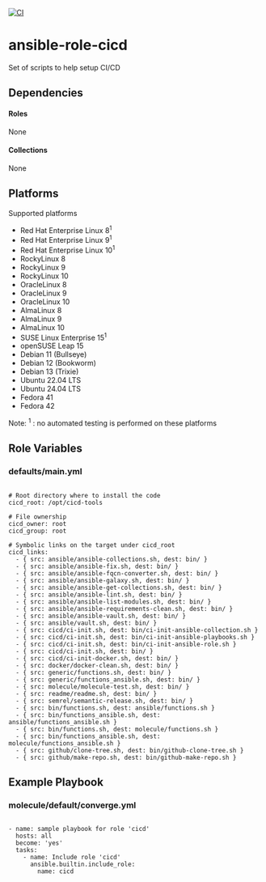 [![CI](https://github.com/de-it-krachten/ansible-role-cicd/workflows/CI/badge.svg?event=push)](https://github.com/de-it-krachten/ansible-role-cicd/actions?query=workflow%3ACI)


# ansible-role-cicd

Set of scripts to help setup CI/CD



## Dependencies

#### Roles
None

#### Collections
None

## Platforms

Supported platforms

- Red Hat Enterprise Linux 8<sup>1</sup>
- Red Hat Enterprise Linux 9<sup>1</sup>
- Red Hat Enterprise Linux 10<sup>1</sup>
- RockyLinux 8
- RockyLinux 9
- RockyLinux 10
- OracleLinux 8
- OracleLinux 9
- OracleLinux 10
- AlmaLinux 8
- AlmaLinux 9
- AlmaLinux 10
- SUSE Linux Enterprise 15<sup>1</sup>
- openSUSE Leap 15
- Debian 11 (Bullseye)
- Debian 12 (Bookworm)
- Debian 13 (Trixie)
- Ubuntu 22.04 LTS
- Ubuntu 24.04 LTS
- Fedora 41
- Fedora 42

Note:
<sup>1</sup> : no automated testing is performed on these platforms

## Role Variables
### defaults/main.yml
<pre><code>
# Root directory where to install the code
cicd_root: /opt/cicd-tools

# File ownership
cicd_owner: root
cicd_group: root

# Symbolic links on the target under cicd_root
cicd_links:
  - { src: ansible/ansible-collections.sh, dest: bin/ }
  - { src: ansible/ansible-fix.sh, dest: bin/ }
  - { src: ansible/ansible-fqcn-converter.sh, dest: bin/ }
  - { src: ansible/ansible-galaxy.sh, dest: bin/ }
  - { src: ansible/ansible-get-collections.sh, dest: bin/ }
  - { src: ansible/ansible-lint.sh, dest: bin/ }
  - { src: ansible/ansible-list-modules.sh, dest: bin/ }
  - { src: ansible/ansible-requirements-clean.sh, dest: bin/ }
  - { src: ansible/ansible-vault.sh, dest: bin/ }
  - { src: ansible/vault.sh, dest: bin/ }
  - { src: cicd/ci-init.sh, dest: bin/ci-init-ansible-collection.sh }
  - { src: cicd/ci-init.sh, dest: bin/ci-init-ansible-playbooks.sh }
  - { src: cicd/ci-init.sh, dest: bin/ci-init-ansible-role.sh }
  - { src: cicd/ci-init.sh, dest: bin/ }
  - { src: cicd/ci-init-docker.sh, dest: bin/ }
  - { src: docker/docker-clean.sh, dest: bin/ }
  - { src: generic/functions.sh, dest: bin/ }
  - { src: generic/functions_ansible.sh, dest: bin/ }
  - { src: molecule/molecule-test.sh, dest: bin/ }
  - { src: readme/readme.sh, dest: bin/ }
  - { src: semrel/semantic-release.sh, dest: bin/ }
  - { src: bin/functions.sh, dest: ansible/functions.sh }
  - { src: bin/functions_ansible.sh, dest: ansible/functions_ansible.sh }
  - { src: bin/functions.sh, dest: molecule/functions.sh }
  - { src: bin/functions_ansible.sh, dest: molecule/functions_ansible.sh }
  - { src: github/clone-tree.sh, dest: bin/github-clone-tree.sh }
  - { src: github/make-repo.sh, dest: bin/github-make-repo.sh }
</pre></code>




## Example Playbook
### molecule/default/converge.yml
<pre><code>
- name: sample playbook for role 'cicd'
  hosts: all
  become: 'yes'
  tasks:
    - name: Include role 'cicd'
      ansible.builtin.include_role:
        name: cicd
</pre></code>
